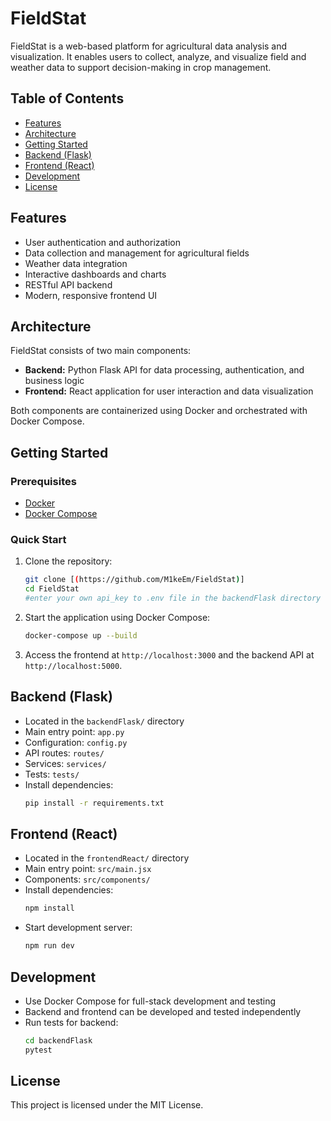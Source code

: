 # FieldStat

FieldStat is a web-based platform for agricultural data analysis and visualization. It enables users to collect, analyze, and visualize field and weather data to support decision-making in crop management.

## Table of Contents
- [Features](#features)
- [Architecture](#architecture)
- [Getting Started](#getting-started)
- [Backend (Flask)](#backend-flask)
- [Frontend (React)](#frontend-react)
- [Development](#development)
- [License](#license)

## Features
- User authentication and authorization
- Data collection and management for agricultural fields
- Weather data integration
- Interactive dashboards and charts
- RESTful API backend
- Modern, responsive frontend UI

## Architecture
FieldStat consists of two main components:
- **Backend:** Python Flask API for data processing, authentication, and business logic
- **Frontend:** React application for user interaction and data visualization

Both components are containerized using Docker and orchestrated with Docker Compose.

## Getting Started
### Prerequisites
- [Docker](https://www.docker.com/get-started/)
- [Docker Compose](https://docs.docker.com/compose/)

### Quick Start
1. Clone the repository:
   ```bash
   git clone [(https://github.com/M1keEm/FieldStat)]
   cd FieldStat
   #enter your own api_key to .env file in the backendFlask directory
   ```
2. Start the application using Docker Compose:
   ```bash
   docker-compose up --build
   ```
3. Access the frontend at `http://localhost:3000` and the backend API at `http://localhost:5000`.

## Backend (Flask)
- Located in the `backendFlask/` directory
- Main entry point: `app.py`
- Configuration: `config.py`
- API routes: `routes/`
- Services: `services/`
- Tests: `tests/`
- Install dependencies:
  ```bash
  pip install -r requirements.txt
  ```

## Frontend (React)
- Located in the `frontendReact/` directory
- Main entry point: `src/main.jsx`
- Components: `src/components/`
- Install dependencies:
  ```bash
  npm install
  ```
- Start development server:
  ```bash
  npm run dev
  ```

## Development
- Use Docker Compose for full-stack development and testing
- Backend and frontend can be developed and tested independently
- Run tests for backend:
  ```bash
  cd backendFlask
  pytest
  ```

## License
This project is licensed under the MIT License.

